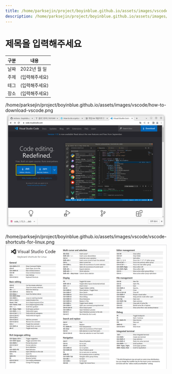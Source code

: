 ```yaml
---
title: /home/parksejin/project/boyinblue.github.io/assets/images/vscode
description: /home/parksejin/project/boyinblue.github.io/assets/images/vscode
---
```



제목을 입력해주세요
===


|구분|내용|
|---|---|
|날짜|2022년 월 일|
|주제|(입력해주세요)|
|테그|(입력해주세요)|
|장소|(입력해주세요)|


/home/parksejin/project/boyinblue.github.io/assets/images/vscode/how-to-download-vscode.png
![이미지](how-to-download-vscode.png)


/home/parksejin/project/boyinblue.github.io/assets/images/vscode/vscode-shortcuts-for-linux.png
![이미지](vscode-shortcuts-for-linux.png)


